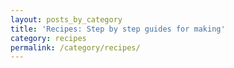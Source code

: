 ```yaml
---
layout: posts_by_category
title: 'Recipes: Step by step guides for making'
category: recipes
permalink: /category/recipes/
---
```

